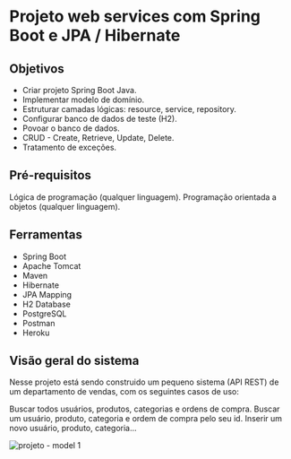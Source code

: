 # Projeto web services com Spring Boot e JPA / Hibernate

## Objetivos

* Criar projeto Spring Boot Java.
* Implementar modelo de domínio.
* Estruturar camadas lógicas: resource, service, repository.
* Configurar banco de dados de teste (H2).
* Povoar o banco de dados.
* CRUD - Create, Retrieve, Update, Delete.
* Tratamento de exceções.

## Pré-requisitos

Lógica de programação (qualquer linguagem).
Programação orientada a objetos (qualquer linguagem).

## Ferramentas

* Spring Boot
* Apache Tomcat
* Maven
* Hibernate
* JPA Mapping
* H2 Database
* PostgreSQL
* Postman
* Heroku

## Visão geral do sistema

Nesse projeto está sendo construido um pequeno sistema (API REST) de um departamento de vendas, com os seguintes casos de uso:

Buscar todos usuários, produtos, categorias e ordens de compra.
Buscar um usuário, produto, categoria e ordem de compra pelo seu id.
Inserir um novo usuário, produto, categoria...

![projeto - model 1](https://user-images.githubusercontent.com/17755195/191788487-d898cc8b-2d7f-4991-a87c-7e8fd9ce86d1.png)
